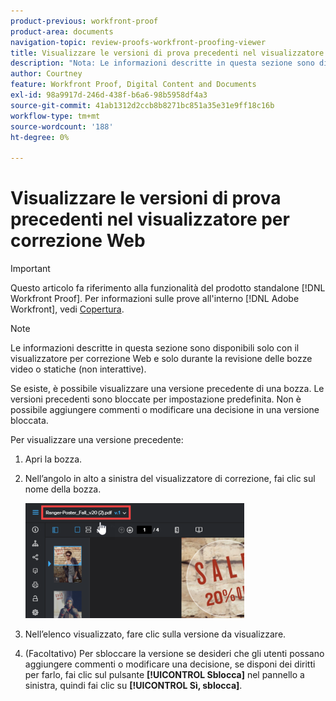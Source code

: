 ```yaml
---
product-previous: workfront-proof
product-area: documents
navigation-topic: review-proofs-workfront-proofing-viewer
title: Visualizzare le versioni di prova precedenti nel visualizzatore per correzione Web
description: "Nota: Le informazioni descritte in questa sezione sono disponibili solo con il visualizzatore per correzione Web e solo durante la revisione delle bozze video o statiche (non interattive)."
author: Courtney
feature: Workfront Proof, Digital Content and Documents
exl-id: 98a9917d-246d-438f-b6a6-98b5958df4a3
source-git-commit: 41ab1312d2ccb8b8271bc851a35e31e9ff18c16b
workflow-type: tm+mt
source-wordcount: '188'
ht-degree: 0%

---
```


# Visualizzare le versioni di prova precedenti nel visualizzatore per correzione Web

>[!IMPORTANT]
>
>Questo articolo fa riferimento alla funzionalità del prodotto standalone [!DNL Workfront Proof]. Per informazioni sulle prove all&#39;interno [!DNL Adobe Workfront], vedi [Copertura](../../../review-and-approve-work/proofing/proofing.md).

>[!NOTE]
>
>Le informazioni descritte in questa sezione sono disponibili solo con il visualizzatore per correzione Web e solo durante la revisione delle bozze video o statiche (non interattive).

Se esiste, è possibile visualizzare una versione precedente di una bozza. Le versioni precedenti sono bloccate per impostazione predefinita. Non è possibile aggiungere commenti o modificare una decisione in una versione bloccata.

Per visualizzare una versione precedente:

1. Apri la bozza.
1. Nell’angolo in alto a sinistra del visualizzatore di correzione, fai clic sul nome della bozza.

   ![phq_viewer_version.png](assets/phq-viewer-version-350x184.png)

1. Nell’elenco visualizzato, fare clic sulla versione da visualizzare.
1. (Facoltativo) Per sbloccare la versione se desideri che gli utenti possano aggiungere commenti o modificare una decisione, se disponi dei diritti per farlo, fai clic sul pulsante **[!UICONTROL Sblocca]** nel pannello a sinistra, quindi fai clic su **[!UICONTROL Sì, sblocca]**.
